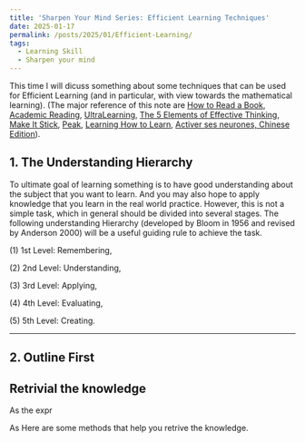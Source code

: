 ```yaml
---
title: 'Sharpen Your Mind Series: Efficient Learning Techniques'
date: 2025-01-17
permalink: /posts/2025/01/Efficient-Learning/
tags:
  - Learning Skill
  - Sharpen your mind
---
```



This time I will dicuss something about some techniques that can be used for Efficient Learning (and in particular, with view towards the mathematical learning). (The major reference of this note are [How to Read a Book](https://www.amazon.com/How-Read-Book-Classic-Intelligent/dp/0671212095/ref=pd_scr_dp_alt_d_d_sccl_3_16/137-4184692-9519920?pd_rd_w=XpGOO&content-id=amzn1.sym.9fbdb2a5-260d-4914-88b2-e8fdbc5ad804&pf_rd_p=9fbdb2a5-260d-4914-88b2-e8fdbc5ad804&pf_rd_r=4TEZE1T33344XQT1ZCCX&pd_rd_wg=wBYWZ&pd_rd_r=335413b1-8fad-4d6b-83aa-9e5fc10fc685&pd_rd_i=0671212095&psc=1), [Academic Reading](https://www.amazon.com/Academic-Reading-8th-Kathleen-McWhorter/dp/0321865820/?_encoding=UTF8&pd_rd_w=4jnzi&content-id=amzn1.sym.bc3ba8d1-5076-4ab7-9ba8-a5c6211e002d&pf_rd_p=bc3ba8d1-5076-4ab7-9ba8-a5c6211e002d&pf_rd_r=137-4184692-9519920&pd_rd_wg=JRySp&pd_rd_r=dc47a1eb-97a1-4f55-ab51-3dfd02f1d446&ref_=aufs_ap_sc_dsk), [UltraLearning](https://www.amazon.com/Ultralearning-Scott-Young-audiobook/dp/B07ST3Z1Q6/ref=sr_1_1?crid=1AL9GCEQ24P3W&dib=eyJ2IjoiMSJ9.VM-rPG7e0RaHU4nP-vgg4tLcl9UzORLHCZvhIvA2v-K93NoKtP_KMaVQCYiVg5HeP6x7bIN5ikCMWlHZzft5uHSBu3GXbtW8w7jXtNbcLvOmLnWVIWNJm3irNSeo4s1fBxFGSxkldHd2WQUvzw_BeSfGLwQlKysCU5AewvnQ9LfbbXRUdN3WOjYzkwmVMMgeTw9HA0O_-b0He_gcGEu1Ew1w30qgiJMSnz_dY1YGwtE.ujJOHfL8hZEeJ1k7RBfPZFb-aeagWUVxr6VunBouf5A&dib_tag=se&keywords=Ultra+Learning&qid=1737107165&sprefix=ultra+learnin%2Caps%2C322&sr=8-1), [The 5 Elements of Effective Thinking](https://www.amazon.com/5-Elements-Effective-Thinking/dp/0691156662/ref=sr_1_1?crid=ZQR307Y114GQ&dib=eyJ2IjoiMSJ9.YV8c7D6hXelQvpd3X4fAnIYl1XipjJ6BwY82azltRTGd34TN1bqFpzlzxE-kaT7ryCezhGyxcol8vN8Kk8TROBK98DIqfvcC9_D0Wmn8WmN54Kx3wjeEYkVtTLuQmaLDQLTtmzi6aGY53qftllfmkO-CJDBJQiSrNcQ_xtoVokHGETPicETkuWJ1YsAMPNIqrMHx_GIxTVi6468jQO7-HyQxZWxfy47cuZLJ53d3TqU.aoR2tdPDBCQJty8w-qWIYM5bnsewWhH101heS2UVJgU&dib_tag=se&keywords=Five+elements+learning&qid=1737125726&s=books&sprefix=five+elements+learnin%2Cstripbooks%2C275&sr=1-1), [Make It Stick](https://www.amazon.com/Make-Stick-Science-Successful-Learning/dp/0674729013/ref=pd_sbs_d_sccl_2_11/137-4184692-9519920?pd_rd_w=Dt3g0&content-id=amzn1.sym.156274ff-6322-443d-8bbf-ab3ed87e382f&pf_rd_p=156274ff-6322-443d-8bbf-ab3ed87e382f&pf_rd_r=GCGPAG9MD75TVVT25FPX&pd_rd_wg=pCUoW&pd_rd_r=208fb95d-5acb-4f9d-8d74-d7952602c54e&pd_rd_i=0674729013&psc=1), [Peak](https://www.amazon.com/Peak-Secrets-New-Science-Expertise/dp/0544947223/ref=pd_scr_dp_alt_d_d_sccl_3_17/137-4184692-9519920?pd_rd_w=XpGOO&content-id=amzn1.sym.9fbdb2a5-260d-4914-88b2-e8fdbc5ad804&pf_rd_p=9fbdb2a5-260d-4914-88b2-e8fdbc5ad804&pf_rd_r=4TEZE1T33344XQT1ZCCX&pd_rd_wg=wBYWZ&pd_rd_r=335413b1-8fad-4d6b-83aa-9e5fc10fc685&pd_rd_i=0544947223&psc=1), [Learning How to Learn](https://www.amazon.com/Learning-How-Learn-Spending-Studying-ebook/dp/B077CRLW9Q/?_encoding=UTF8&pd_rd_w=VzWPb&content-id=amzn1.sym.bc3ba8d1-5076-4ab7-9ba8-a5c6211e002d&pf_rd_p=bc3ba8d1-5076-4ab7-9ba8-a5c6211e002d&pf_rd_r=137-4184692-9519920&pd_rd_wg=CBFmX&pd_rd_r=7c16a311-44f5-411a-94d0-12f3f5682339&ref_=aufs_ap_sc_dsk), [Activer ses neurones, Chinese Edition](https://www.amazon.com/Activer-ses-neurones-apprendre-enseigner-ebook/dp/B0861KKQPC/ref=sr_1_1?crid=1OVIT7QYXHMTH&dib=eyJ2IjoiMSJ9.ttJm8-tzIIPjk9qFUn7QQYSs2l3xYPSNAGJCsLVPyO2x6YYqnl1sLKvmfXxYIl_9FYRpYDn1U11QkqQkwSGBF4r3nmIV7aFU0dVBQEmKTxs.dA0pfqvOfaTlzWz7Ny1iHcEwFgsBG9Uo8HXRkDG3mjA&dib_tag=se&keywords=Activer+SES+Neurones&qid=1737126677&s=digital-text&sprefix=activer+ses+neurones%2Cdigital-text%2C304&sr=1-1)).



## 1. The Understanding Hierarchy

To ultimate goal of learning something is to have good understanding about the subject that you want to learn. And you may also hope to apply knowledge that you learn in the real world practice. However, this is not a simple task, which in general should be divided into several stages.  The following understanding Hierarchy (developed by Bloom in 1956 and revised by Anderson 2000) will be a useful guiding rule to achieve the task. 

(1) 1st Level: Remembering,

(2) 2nd Level: Understanding,

(3) 3rd Level: Applying,

(4) 4th Level: Evaluating,

(5) 5th Level: Creating.


---
## 2. Outline First


## Retrivial the knowledge

As the expr

As Here are some methods that help you retrive the knowledge.
